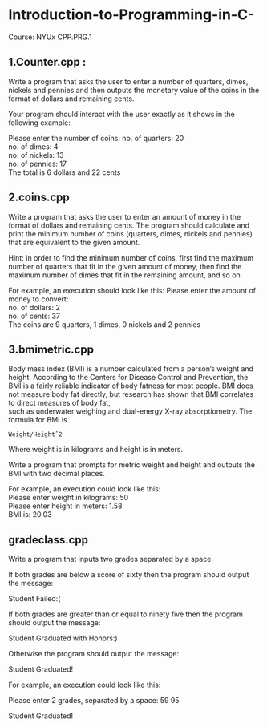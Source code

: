# Introduction-to-Programming-in-C-
Course: NYUx CPP.PRG.1

## 1.Counter.cpp : 

Write a program that asks the user to enter a number of quarters, dimes, nickels and pennies and then outputs the monetary value of the coins in the format of dollars and remaining cents.


Your program should interact with the user exactly as it shows in the following example:


Please enter the number of coins:
no. of quarters: 20 <br />
no. of dimes: 4 <br />
no. of nickels: 13  <br />
no. of pennies: 17  <br />
The total is 6 dollars and 22 cents

## 2.coins.cpp 

Write a program that asks the user to enter an amount of money in the format of dollars and remaining cents. The program should calculate and print the minimum number of coins (quarters, dimes, nickels and pennies) that    are equivalent to the given amount.

Hint: In order to find the minimum number of coins, first find the maximum number of quarters that fit in the given amount of money, then find the maximum number of dimes that fit in the remaining amount, and so on.

For example, an execution should look like  this:
Please enter the amount of money to convert:<br />
no. of dollars: 2 <br />
no. of cents: 37  <br />
The coins are 9 quarters, 1 dimes, 0 nickels and 2 pennies

## 3.bmimetric.cpp

Body mass index (BMI) is a number calculated from  a person’s weight and height.
According to the Centers for Disease Control and Prevention, the BMI is a fairly
reliable indicator of body fatness for most people. BMI does not measure body fat
directly, but research has shown that  BMI correlates to direct  measures  of  body  fat,  
such  as  underwater  weighing  and dual-energy X-ray absorptiometry. The formula 
for BMI is

    Weight/Heightˆ2

Where weight is in kilograms and height is in meters.


Write a program that prompts for metric weight and height and outputs the BMI with two decimal places.


For example,  an  execution could look  like  this: <br />
Please enter weight in kilograms: 50 <br />
Please enter height in meters: 1.58 <br />
BMI is: 20.03

## gradeclass.cpp
Write a program that inputs two grades separated by a space.  

If both grades are below a score of sixty then the program should output the message:

Student Failed:(

If both grades are greater than or equal to ninety five then the program should output the message:

Student Graduated with Honors:)

Otherwise the program should output the message:

Student Graduated!

For example, an execution could look like this:


Please enter 2 grades, separated by a space: 59 95

Student Graduated!



